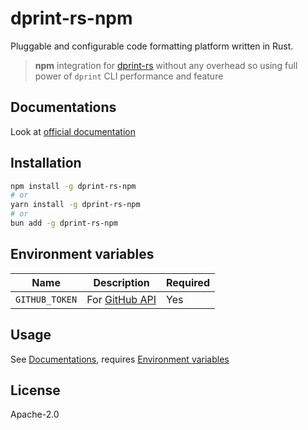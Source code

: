 # dprint-rs-npm

Pluggable and configurable code formatting platform written in Rust.

> **npm** integration for [dprint-rs](https://github.com/dprint/dprint) without any overhead so using full power of `dprint` CLI performance and feature

## Documentations

Look at [official documentation](https://dprint.dev)

## Installation

```sh
npm install -g dprint-rs-npm
# or
yarn install -g dprint-rs-npm
# or
bun add -g dprint-rs-npm
```

## Environment variables

| Name           | Description                                                                                     | Required |
| -------------- | ----------------------------------------------------------------------------------------------- | -------- |
| `GITHUB_TOKEN` | For [GitHub API](https://docs.github.com/rest/overview/resources-in-the-rest-api#rate-limiting) | Yes      |

## Usage

See [Documentations](#documentations), requires [Environment variables](#environment-variables)

## License

Apache-2.0
